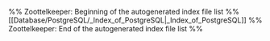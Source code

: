 %% Zoottelkeeper: Beginning of the autogenerated index file list  %%
 [[Database/PostgreSQL/_Index_of_PostgreSQL|_Index_of_PostgreSQL]]
%% Zoottelkeeper: End of the autogenerated index file list  %%
